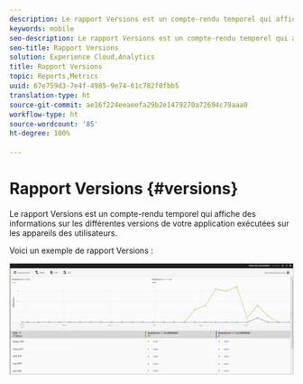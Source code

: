 ```yaml
---
description: Le rapport Versions est un compte-rendu temporel qui affiche des informations sur les différentes versions de votre application exécutées sur les appareils des utilisateurs.
keywords: mobile
seo-description: Le rapport Versions est un compte-rendu temporel qui affiche des informations sur les différentes versions de votre application exécutées sur les appareils des utilisateurs.
seo-title: Rapport Versions
solution: Experience Cloud,Analytics
title: Rapport Versions
topic: Reports,Metrics
uuid: 67e759d3-7e4f-4985-9e74-61c782f0fbb5
translation-type: ht
source-git-commit: ae16f224eeaeefa29b2e1479270a72694c79aaa0
workflow-type: ht
source-wordcount: '85'
ht-degree: 100%

---
```



# Rapport Versions {#versions}

Le rapport Versions est un compte-rendu temporel qui affiche des informations sur les différentes versions de votre application exécutées sur les appareils des utilisateurs.

Voici un exemple de rapport Versions :

![](assets/report_versions.png)

